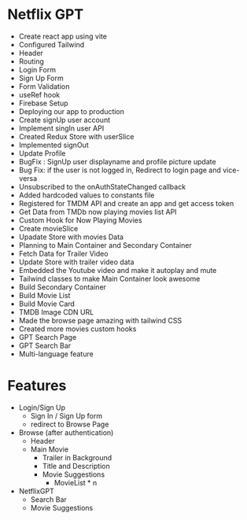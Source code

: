 # Netflix GPT

- Create react app using vite
- Configured Tailwind
- Header
- Routing
- Login Form
- Sign Up Form
- Form Validation
- useRef hook
- Firebase Setup
- Deploying our app to production
- Create signUp user account
- Implement singIn user API
- Created Redux Store with userSlice
- Implemented signOut
- Update Profile
- BugFix : SignUp user displayname and profile picture update
- Bug Fix: if the user is not logged in, Redirect to login page and vice-versa
- Unsubscribed to the onAuthStateChanged callback
- Added hardcoded values to constants file
- Registered for TMDM API and create an app and get access token
- Get Data from TMDb now playing movies list API
- Custom Hook for Now Playing Movies
- Create movieSlice
- Upadate Store with movies Data
- Planning to Main Container and Secondary Container
- Fetch Data for Trailer Video
- Update Store with trailer video data
- Embedded the Youtube video and make it autoplay and mute
- Tailwind classes to make Main Container look awesome
- Build Secondary Container
- Build Movie List
- Build Movie Card
- TMDB Image CDN URL
- Made the browse page amazing with tailwind CSS
- Created more movies custom hooks
- GPT Search Page
- GPT Search Bar
- Multi-language feature

# Features

- Login/Sign Up
  - Sign In / Sign Up form
  - redirect to Browse Page
- Browse (after authentication)
  - Header
  - Main Movie
    - Trailer in Background
    - Title and Description
    - Movie Suggestions
      - MovieList \* n
- NetflixGPT
  - Search Bar
  - Movie Suggestions
